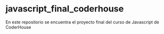 # javascript_final_coderhouse
En este repositorio se encuentra el proyecto final del curso de Javascript de CoderHouse
